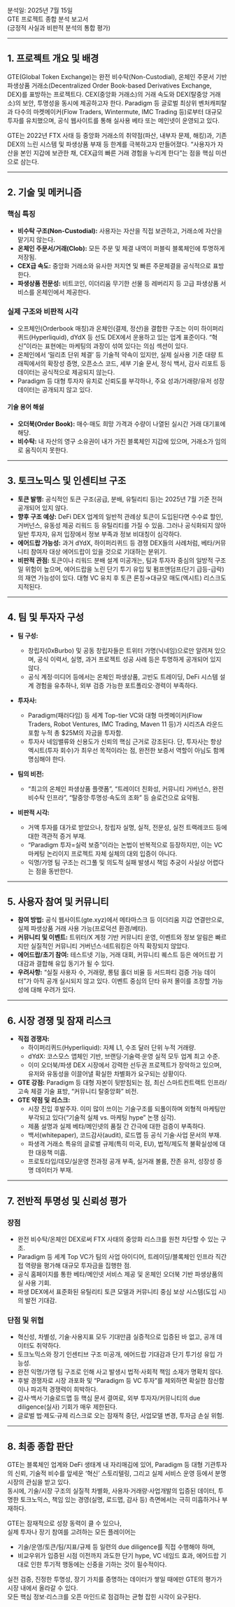 분석일: 2025년 7월 15일  
GTE 프로젝트 종합 분석 보고서  
(긍정적 사실과 비판적 분석의 통합 평가)

---

## 1. 프로젝트 개요 및 배경

GTE(Global Token Exchange)는 완전 비수탁(Non-Custodial), 온체인 주문서 기반 파생상품 거래소(Decentralized Order Book-based Derivatives Exchange, DEX)를 표방하는 프로젝트다. CEX(중앙화 거래소)의 거래 속도와 DEX(탈중앙 거래소)의 보안, 투명성을 동시에 제공하고자 한다. Paradigm 등 글로벌 최상위 벤처캐피탈과 다수의 마켓메이커(Flow Traders, Wintermute, IMC Trading 등)로부터 대규모 투자를 유치했으며, 공식 웹사이트를 통해 실사용 베타 또는 메인넷이 운영되고 있다.

GTE는 2022년 FTX 사태 등 중앙화 거래소의 취약점(파산, 내부자 문제, 해킹)과, 기존 DEX의 느린 시스템 및 파생상품 부재 등 한계를 극복하고자 만들어졌다. “사용자가 자산을 본인 지갑에 보관한 채, CEX급의 빠른 거래 경험을 누리게 한다”는 점을 핵심 미션으로 삼는다.

---

## 2. 기술 및 메커니즘

### 핵심 특징

- **비수탁 구조(Non-Custodial):** 사용자는 자산을 직접 보관하고, 거래소에 자산을 맡기지 않는다.  
- **온체인 주문서/거래(Clob):** 모든 주문 및 체결 내역이 퍼블릭 블록체인에 투명하게 저장됨.
- **CEX급 속도:** 중앙화 거래소와 유사한 저지연 및 빠른 주문체결을 공식적으로 표방한다.  
- **파생상품 전문성:** 비트코인, 이더리움 무기한 선물 등 레버리지 등 고급 파생상품 서비스를 온체인에서 제공한다.

### 실제 구조와 비판적 시각

- 오프체인(Orderbook 매칭)과 온체인(결제, 정산)을 결합한 구조는 이미 하이퍼리퀴드(Hyperliquid), dYdX 등 선도 DEX에서 운용하고 있는 업계 표준이다. “혁신”이라는 표현에는 마케팅의 과장이 섞여 있다는 의심 섹션이 있다.
- 온체인에서 ‘밀리초 단위 체결’ 등 기술적 약속이 있지만, 실제 실사용 기준 대량 트래픽에서의 확장성 증명, 오픈소스 코드, 세부 기술 문서, 정식 백서, 감사 리포트 등 데이터는 공식적으로 제공되지 않는다.
- Paradigm 등 대형 투자자 유치로 신뢰도를 부각하나, 주요 성과/거래량/유저 성장 데이터는 공개되지 않고 있다.

#### 기술 용어 해설  
- **오더북(Order Book):** 매수·매도 희망 가격과 수량이 나열된 실시간 거래 대기표에 해당.
- **비수탁:** 내 자산의 영구 소유권이 내가 가진 블록체인 지갑에 있으며, 거래소가 임의로 움직이지 못한다.

---

## 3. 토크노믹스 및 인센티브 구조

- **토큰 발행:** 공식적인 토큰 구조(공급, 분배, 유틸리티 등)는 2025년 7월 기준 전혀 공개되어 있지 않다.  
- **향후 구조 예상:** DeFi DEX 업계의 일반적 관례상 토큰이 도입된다면 수수료 할인, 거버넌스, 유동성 제공 리워드 등 유틸리티를 가질 수 있음. 그러나 공식화되지 않아 일반 투자자, 유저 입장에서 정보 부족과 정보 비대칭이 심각하다.
- **에어드랍 가능성:** 과거 dYdX, 하이퍼리퀴드 등 경쟁 DEX들의 사례처럼, 베타/커뮤니티 참여자 대상 에어드랍이 있을 것으로 기대하는 분위기.  
- **비판적 관점:** 토큰이나 리워드 분배 설계 미공개는, 팀과 투자자 중심의 일방적 구조일 위험이 높으며, 에어드랍을 노린 단기 투기 유입 및 펌프앤덤프(단기 급등-급락)의 재연 가능성이 있다. 대형 VC 유치 후 토큰 론칭→대규모 매도(엑시트) 리스크도 지적된다.

---

## 4. 팀 및 투자자 구성

- **팀 구성:**  
  - 창립자(0xBurbo) 및 공동 창립자들은 트위터 가명(닉네임)으로만 알려져 있으며, 공식 이력서, 실명, 과거 프로젝트 성공 사례 등은 투명하게 공개되어 있지 않다.  
  - 공식 계정·미디어 등에서는 온체인 파생상품, 고빈도 트레이딩, DeFi 시스템 설계 경험을 유추하나, 외부 검증 가능한 포트폴리오·경력이 부족하다.
- **투자사:**  
  - Paradigm(패러다임) 등 세계 Top-tier VC와 대형 마켓메이커(Flow Traders, Robot Ventures, IMC Trading, Maven 11 등)가 시리즈A 라운드 포함 누적 총 $25M의 자금을 투자함.  
  - 투자사 네임밸류와 신용도가 신뢰의 핵심 근거로 강조된다. 단, 투자사는 항상 엑시트(투자 회수)가 최우선 목적이라는 점, 완전한 보증서 역할이 아님도 함께 명심해야 한다.
- **팀의 비전:**  
  - “최고의 온체인 파생상품 플랫폼”, “트레이더 친화성, 커뮤니티 거버넌스, 완전 비수탁 인프라”, “탈중앙·투명성·속도의 조화” 등 슬로건으로 요약됨.

- **비판적 시각:**  
  - 거액 투자를 대가로 받았으나, 창립자 실명, 실적, 전문성, 실전 트랙레코드 등에 대한 객관적 증거 부재.
  - “Paradigm 투자=실력 보증”이라는 논법이 반복적으로 등장하지만, 이는 VC 마케팅 논리이지 프로젝트 자체 실체의 대외 입증이 아니다.
  - 익명/가명 팀 구조는 러그풀 및 의도적 실패 발생시 책임 추궁이 사실상 어렵다는 점을 동반한다.

---

## 5. 사용자 참여 및 커뮤니티

- **참여 방법:** 공식 웹사이트(gte.xyz)에서 메타마스크 등 이더리움 지갑 연결만으로, 실제 파생상품 거래 사용 가능(프로덕션 환경/베타).  
- **커뮤니티 및 이벤트:** 트위터/X 계정 기반 커뮤니티 운영, 이벤트와 정보 알림은 빠르지만 실질적인 커뮤니티 거버넌스·네트워킹은 아직 확장되지 않았다.
- **에어드랍/초기 참여:** 테스트넷 기능, 거래 대회, 커뮤니티 퀘스트 등은 에어드랍 기대감과 결합해 유입 동기가 될 수 있다.  
- **우려사항:** “실질 사용자 수, 거래량, 롱텀 홀더 비율 등 서드파티 검증 가능 데이터”가 아직 공개 실시되지 않고 있다. 이벤트 중심의 단타 유저 몰이를 조장할 가능성에 대해 우려가 있다.

---

## 6. 시장 경쟁 및 잠재 리스크

- **직접 경쟁자:**  
  - 하이퍼리퀴드(Hyperliquid): 자체 L1, 수조 달러 단위 누적 거래량.  
  - dYdX: 코스모스 앱체인 기반, 브랜딩·기술력·운영 실적 모두 업계 최고 수준.  
  - 이미 오더북/파생 DEX 시장에서 강력한 선두권 프로젝트가 장악하고 있으며, 유저와 유동성을 이끌어낼 확실한 차별화가 요구되는 상황이다.
- **GTE 강점:** Paradigm 등 대형 자본이 뒷받침되는 점, 최신 스마트컨트랙트 인프라/고속 체결 기술 표방, “커뮤니티 탈중앙화” 비전.
- **GTE 약점 및 리스크:**  
  - 시장 진입 후발주자. 이미 많이 쓰이는 기술구조를 되풀이하며 외형적 마케팅만 부각되고 있다(“기술적 실체 vs. 마케팅 hype” 논쟁 심각).
  - 제품 설명과 실제 베타/메인넷의 품질 간 간극에 대한 검증이 부족하다.
  - 백서(whitepaper), 코드감사(audit), 로드맵 등 공식 기술·사업 문서의 부재.  
  - 파생격 거래소 특유의 글로벌 규제(특히 미국, EU), 법적/제도적 불확실성에 대한 대응책 미흡.
  - 프로토타입/데모/실운영 전과정 공개 부족, 실거래 볼륨, 잔존 유저, 성장성 증명 데이터가 부재.

---

## 7. 전반적 투명성 및 신뢰성 평가

### 장점

- 완전 비수탁/온체인 DEX로써 FTX 사태의 중앙화 리스크를 원천 차단할 수 있는 구조.  
- Paradigm 등 세계 Top VC가 팀의 사업 아이디어, 트레이딩/블록체인 인프라 직간접 역량을 평가해 대규모 투자금을 집행한 점.
- 공식 홈페이지를 통한 베타/메인넷 서비스 제공 및 온체인 오더북 기반 파생상품의 실 사용 기회.
- 파생 DEX에서 표준화된 유틸리티 토큰 모델과 커뮤니티 중심 보상 시스템(도입 시)의 발전 기대감.

### 단점 및 위협

- 혁신성, 차별성, 기술·사용지표 모두 기대만큼 실증적으로 입증된 바 없고, 공개 데이터도 취약하다.
- 토크노믹스와 장기 인센티브 구조 미공개, 에어드랍 기대감과 단기 투기성 유입 가능성.
- 완전 익명/가명 팀 구조로 인해 사고 발생시 법적·사회적 책임 소재가 명확치 않다.
- 후발 경쟁자로 시장 과포화 및 “Paradigm 등 VC 투자”를 제외하면 확실한 참신함이나 파괴적 경쟁력이 희박하다.
- 감사·백서·기술로드맵 등 핵심 문서 결여로, 외부 투자자/커뮤니티의 due diligence(실사) 기회가 매우 제한된다.
- 글로벌 법·제도·규제 리스크로 오는 잠재적 중단, 사업모델 변경, 투자금 손실 위험.

---

## 8. 최종 종합 판단

GTE는 블록체인 업계와 DeFi 생태계 내 자리매김에 있어, Paradigm 등 대형 기관투자의 신뢰, 기술적 비수를 앞세운 ‘혁신’ 스토리텔링, 그리고 실제 서비스 운영 등에서 분명 시장의 관심을 받고 있다.  
동시에, 기술/시장 구조의 실질적 차별화, 사용자·거래량·사업개발의 입증된 데이터, 투명한 토크노믹스, 책임 있는 경영(실명, 로드맵, 감사 등) 측면에서는 극히 미흡하거나 부재하다.

GTE는 잠재적으로 성장 동력이 클 수 있으나,  
실제 투자나 장기 참여를 고려하는 모든 플레이어는  
- 기술/운영/토큰/팀/지표/규제 등 일련의 due diligence를 직접 수행해야 하며,  
- 비교우위가 입증된 시점 이전까지 과도한 단기 hype, VC 네임드 효과, 에어드랍 기대로 인한 투기적 행동에는 신중을 기하는 것이 필수적이다.

실전 검증, 진정한 투명성, 장기 가치를 증명하는 데이터가 쌓일 때에만 GTE의 평가가 시장 내에서 올라갈 수 있다.  
모든 핵심 정보·리스크를 오픈 마인드로 점검하는 균형 잡힌 시각이 요구된다.